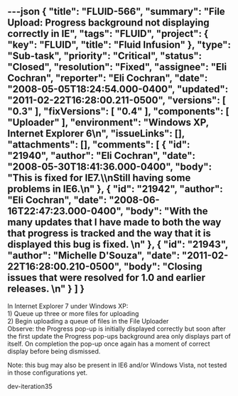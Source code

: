 ---json
{
  "title": "FLUID-566",
  "summary": "File Upload: Progress background not displaying correctly in IE",
  "tags": "FLUID",
  "project": {
    "key": "FLUID",
    "title": "Fluid Infusion"
  },
  "type": "Sub-task",
  "priority": "Critical",
  "status": "Closed",
  "resolution": "Fixed",
  "assignee": "Eli Cochran",
  "reporter": "Eli Cochran",
  "date": "2008-05-05T18:24:54.000-0400",
  "updated": "2011-02-22T16:28:00.211-0500",
  "versions": [
    "0.3"
  ],
  "fixVersions": [
    "0.4"
  ],
  "components": [
    "Uploader"
  ],
  "environment": "Windows XP, Internet Explorer 6\n",
  "issueLinks": [],
  "attachments": [],
  "comments": [
    {
      "id": "21940",
      "author": "Eli Cochran",
      "date": "2008-05-30T18:41:36.000-0400",
      "body": "This is fixed for IE7.\\\nStill having some problems in IE6.\n"
    },
    {
      "id": "21942",
      "author": "Eli Cochran",
      "date": "2008-06-16T22:47:23.000-0400",
      "body": "With the many updates that I have made to both the way that progress is tracked and the way that it is displayed this bug is fixed.&#x20;\n"
    },
    {
      "id": "21943",
      "author": "Michelle D'Souza",
      "date": "2011-02-22T16:28:00.210-0500",
      "body": "Closing issues that were resolved for 1.0 and earlier releases.&#x20;\n"
    }
  ]
}
---
In Internet Explorer 7 under Windows XP:\
1\) Queue up three or more files for uploading \
2\) Begin uploading a queue of files in the File Uploader\
Observe: the Progress pop-up is initially displayed correctly but soon after the first update the Progress pop-ups background area only displays part of itself.  On completion the pop-up once again has a moment of correct display before being dismissed.&#x20;

Note: this bug may also be present in IE6 and/or Windows Vista, not tested in those configurations yet.&#x20;

dev-iteration35

        